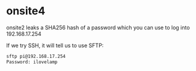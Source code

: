 # onsite4
onsite2 leaks a SHA256 hash of a password which you can use to log into 192.168.17.254

If we try SSH, it will tell us to use SFTP: 
```bash
sftp pi@192.168.17.254
Password: ilovelamp
```


